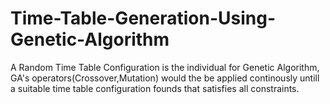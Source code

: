 # Time-Table-Generation-Using-Genetic-Algorithm

A Random Time Table Configuration is the individual for Genetic Algorithm,
GA's operators(Crossover,Mutation) would the be applied continously untill a suitable time table configuration founds that satisfies all constraints.

